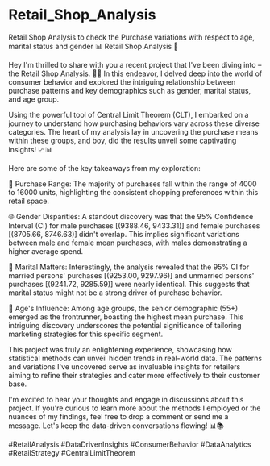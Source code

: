 # Retail_Shop_Analysis
Retail Shop Analysis to check the Purchase variations with respect to age, marital status and gender
📊 Retail Shop Analysis 🛒

Hey I'm thrilled to share with you a recent project that I've been diving into – the Retail Shop Analysis. 🛒💼 In this endeavor, I delved deep into the world of consumer behavior and explored the intriguing relationship between purchase patterns and key demographics such as gender, marital status, and age group.

Using the powerful tool of Central Limit Theorem (CLT), I embarked on a journey to understand how purchasing behaviors vary across these diverse categories. The heart of my analysis lay in uncovering the purchase means within these groups, and boy, did the results unveil some captivating insights! 📈📊

Here are some of the key takeaways from my exploration:

🌟 Purchase Range: The majority of purchases fall within the range of 4000 to 16000 units, highlighting the consistent shopping preferences within this retail space.

🌐 Gender Disparities: A standout discovery was that the 95% Confidence Interval (CI) for male purchases [(9388.46, 9433.31)] and female purchases [(8705.66, 8746.63)] didn't overlap. This implies significant variations between male and female mean purchases, with males demonstrating a higher average spend.

💍 Marital Matters: Interestingly, the analysis revealed that the 95% CI for married persons' purchases [(9253.00, 9297.96)] and unmarried persons' purchases [(9241.72, 9285.59)] were nearly identical. This suggests that marital status might not be a strong driver of purchase behavior.

👥 Age's Influence: Among age groups, the senior demographic (55+) emerged as the frontrunner, boasting the highest mean purchase. This intriguing discovery underscores the potential significance of tailoring marketing strategies for this specific segment.

This project was truly an enlightening experience, showcasing how statistical methods can unveil hidden trends in real-world data. The patterns and variations I've uncovered serve as invaluable insights for retailers aiming to refine their strategies and cater more effectively to their customer base.

I'm excited to hear your thoughts and engage in discussions about this project. If you're curious to learn more about the methods I employed or the nuances of my findings, feel free to drop a comment or send me a message. Let's keep the data-driven conversations flowing! 📊📚

#RetailAnalysis #DataDrivenInsights #ConsumerBehavior #DataAnalytics #RetailStrategy #CentralLimitTheorem
